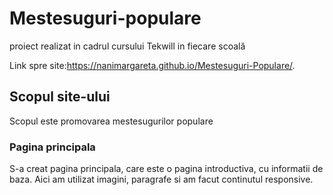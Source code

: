 # Mestesuguri-populare
proiect realizat in cadrul cursului Tekwill in fiecare scoală

Link spre site:https://nanimargareta.github.io/Mestesuguri-Populare/.
## Scopul site-ului
Scopul este promovarea mestesugurilor populare

### Pagina principala
S-a creat pagina principala, care este o pagina introductiva, cu informatii de baza. Aici am utilizat imagini, paragrafe si am facut continutul responsive.
